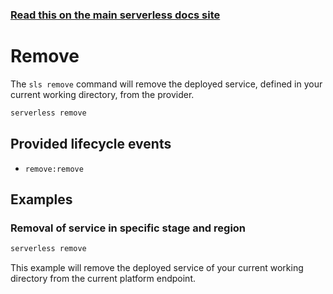 <!--
title: Serverless Framework Commands - Azure Functions - Remove
menuText: Remove
menuOrder: 13
description: Remove a deployed Service and all of its Azure Functions Functions, Events and Resources
layout: Doc
-->

<!-- DOCS-SITE-LINK:START automatically generated  -->
### [Read this on the main serverless docs site](https://www.serverless.com/framework/docs/providers/azure/cli-reference/remove)
<!-- DOCS-SITE-LINK:END -->

# Remove

The `sls remove` command will remove the deployed service, defined in your current working directory, from the provider.

```bash
serverless remove
```

## Provided lifecycle events
- `remove:remove`

## Examples

### Removal of service in specific stage and region

```bash
serverless remove 
```

This example will remove the deployed service of your current working directory from the current platform endpoint.
